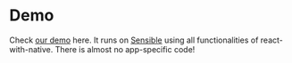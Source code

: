 # Demo

Check [our demo](https://demo.reactwithnative.com) here. It runs on [Sensible](https://sensiblestack.com) using all functionalities of react-with-native. There is almost no app-specific code!
